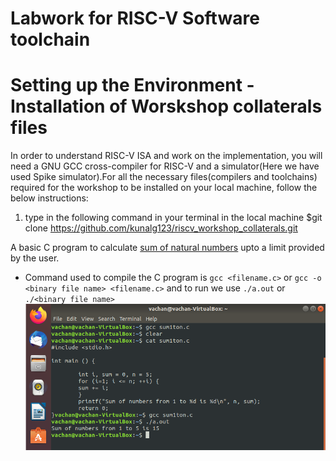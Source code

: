 # Labwork for RISC-V Software toolchain

# Setting up the Environment  -Installation of Worskshop collaterals files

In order to understand RISC-V ISA and work on the implementation, you will need a GNU GCC cross-compiler for RISC-V and a simulator(Here we have used Spike simulator).For all the necessary files(compilers and toolchains) required for the workshop to be installed on your local machine, follow the below instructions:

1. type in the following command in your terminal in the local machine
$git clone https://github.com/kunalg123/riscv_workshop_collaterals.git


A basic C program to calculate [sum of natural numbers](https://github.com/vachanukb04/32-Bit-RISC-V-based-CPU/blob/master/CPU%20Code/Sum1toN.c) upto a limit provided by the user.
* Command used to compile the C program is `gcc <filename.c>` or `gcc -o <binary file name> <filename.c>` and to run we use `./a.out` or `./<binary file name>`
![Compile](https://github.com/vachanukb04/32-Bit-RISC-V-based-CPU/blob/master/Images/Day-1/Compile.PNG)
